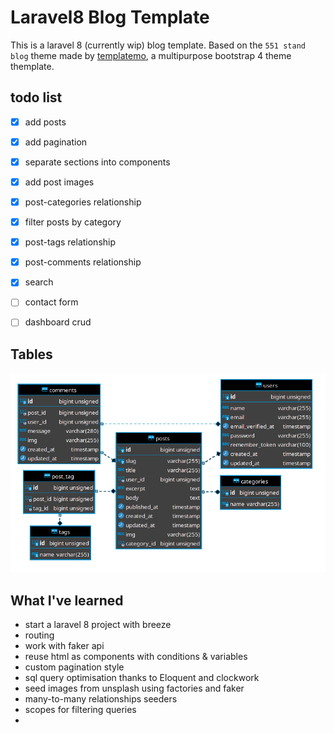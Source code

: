 # Laravel8 Blog Template

This is a laravel 8 (currently wip) blog template.
Based on the `551 stand blog` theme made by [templatemo](https://templatemo.com/tm-551-stand-blog), a multipurpose bootstrap 4 theme themplate.

## todo list

- [x] add posts
- [x] add pagination
- [x] separate sections into components
- [x] add post images
- [x] post-categories relationship
- [x] filter posts by category
- [x] post-tags relationship
- [x] post-comments relationship
- [x] search
- [ ] contact form
- [ ] dashboard crud


## Tables

![tables_diagram](readme_assets/tables_diagram.png)

## What I've learned

* start a laravel 8 project with breeze
* routing
* work with faker api
* reuse html as components with conditions & variables
* custom pagination style
* sql query optimisation thanks to Eloquent and clockwork
* seed images from unsplash using factories and faker
* many-to-many relationships seeders
* scopes for filtering queries
* 
